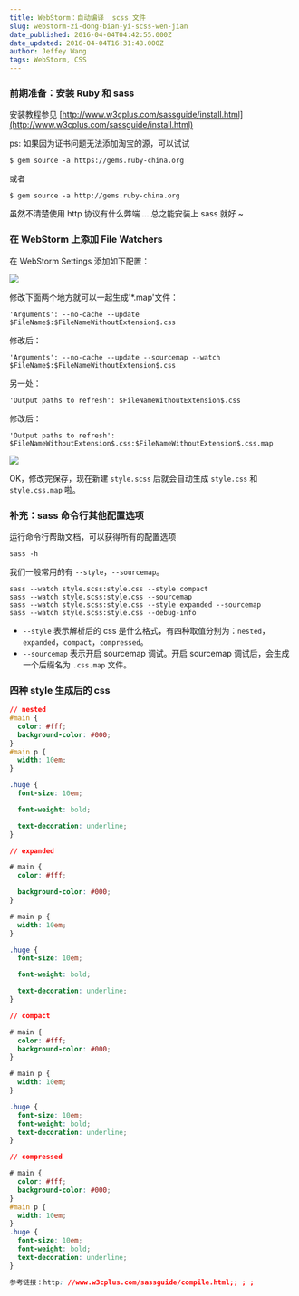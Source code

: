 ```yaml
---
title: WebStorm：自动编译  scss 文件
slug: webstorm-zi-dong-bian-yi-scss-wen-jian
date_published: 2016-04-04T04:42:55.000Z
date_updated: 2016-04-04T16:31:48.000Z
author: Jeffey Wang
tags: WebStorm, CSS
---
```


### 前期准备：安装 Ruby 和 sass

安装教程参见 [http://www.w3cplus.com/sassguide/install.html](http://www.w3cplus.com/sassguide/install.html)

ps: 如果因为证书问题无法添加淘宝的源，可以试试

    $ gem source -a https://gems.ruby-china.org

或者

    $ gem source -a http://gems.ruby-china.org

虽然不清楚使用 http 协议有什么弊端 ... 总之能安装上 sass 就好 ~

### 在 WebStorm 上添加 File Watchers

在 WebStorm Settings 添加如下配置：

![](https://home.armyja.cn/content/images/2016/04/----_20160404123302.png)

修改下面两个地方就可以一起生成'\*.map'文件：

    'Arguments': --no-cache --update $FileName$:$FileNameWithoutExtension$.css

修改后：

    'Arguments': --no-cache --update --sourcemap --watch $FileName$:$FileNameWithoutExtension$.css

另一处：

    'Output paths to refresh': $FileNameWithoutExtension$.css

修改后：

    'Output paths to refresh': $FileNameWithoutExtension$.css:$FileNameWithoutExtension$.css.map

![](https://home.armyja.cn/content/images/2016/04/----_20160404124236.png)

OK，修改完保存，现在新建 `style.scss` 后就会自动生成 `style.css` 和 `style.css.map` 啦。

### 补充：sass 命令行其他配置选项

运行命令行帮助文档，可以获得所有的配置选项

    sass -h

我们一般常用的有 `--style`，`--sourcemap`。

    sass --watch style.scss:style.css --style compact
    sass --watch style.scss:style.css --sourcemap
    sass --watch style.scss:style.css --style expanded --sourcemap
    sass --watch style.scss:style.css --debug-info

- `--style` 表示解析后的 css 是什么格式，有四种取值分别为：`nested`，`expanded`，`compact`，`compressed`。
- `--sourcemap` 表示开启 sourcemap 调试。开启 sourcemap 调试后，会生成一个后缀名为 `.css.map` 文件。

### 四种 style 生成后的 css

```css
// nested
#main {
  color: #fff;
  background-color: #000;
}
#main p {
  width: 10em;
}

.huge {
  font-size: 10em;

  font-weight: bold;

  text-decoration: underline;
}

// expanded

# main {
  color: #fff;

  background-color: #000;
}

# main p {
  width: 10em;
}

.huge {
  font-size: 10em;

  font-weight: bold;

  text-decoration: underline;
}

// compact

# main {
  color: #fff;
  background-color: #000;
}

# main p {
  width: 10em;
}

.huge {
  font-size: 10em;
  font-weight: bold;
  text-decoration: underline;
}

// compressed

# main {
  color: #fff;
  background-color: #000;
}
#main p {
  width: 10em;
}
.huge {
  font-size: 10em;
  font-weight: bold;
  text-decoration: underline;
}

参考链接：http: //www.w3cplus.com/sassguide/compile.html;; ; ;
```
